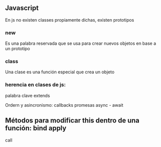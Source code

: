 ## Javascript

En js no existen classes propiamente dichas, existen prototipos 

### new
Es una palabra reservada que se usa para crear nuevos objetos en base a un prototipo


### class 
Una clase es una función especial que crea un objeto

### herencia en clases de js:
palabra clave extends


Ordern y asincronismo:
callbacks 
promesas
async - await

Métodos para modificar this dentro de una función:
bind
apply
-----------------
call

